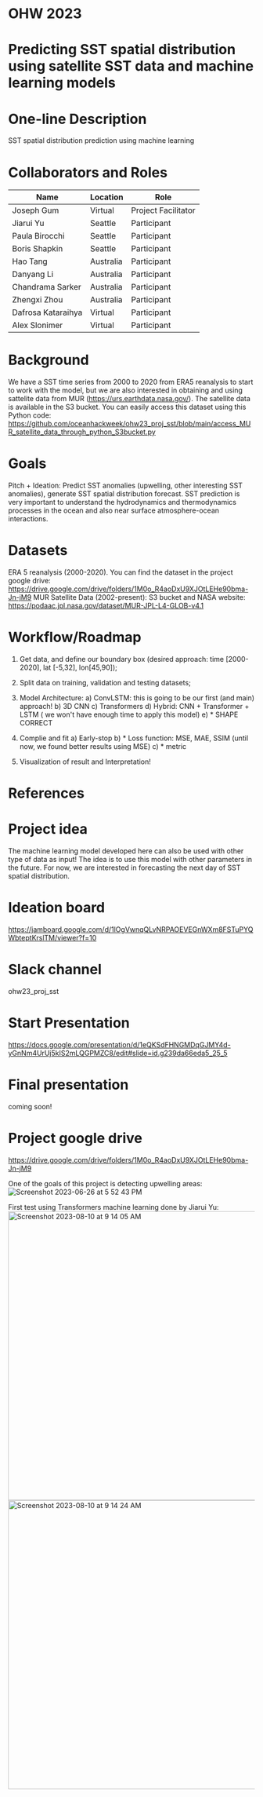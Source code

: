 # OHW 2023 

# Predicting SST spatial distribution using satellite SST data and machine learning models

# One-line Description
SST spatial distribution prediction using machine learning

# Collaborators and Roles

| Name                | Location   | Role                |
|---------------------|------------|---------------------|
| Joseph Gum          | Virtual    | Project Facilitator |
| Jiarui Yu           | Seattle    | Participant         |
| Paula Birocchi      | Seattle    | Participant         |
| Boris Shapkin       | Seattle    | Participant         |
| Hao Tang            | Australia  | Participant         |
| Danyang Li          | Australia  | Participant         |
| Chandrama Sarker    | Australia  | Participant         |
| Zhengxi Zhou        | Australia  | Participant         |
| Dafrosa Kataraihya  | Virtual    | Participant         |
| Alex Slonimer       | Virtual    | Participant         |

# Background

We have a SST time series from 2000 to 2020 from ERA5 reanalysis to start to work with the model, but we are also interested in obtaining and using sattelite data from MUR (https://urs.earthdata.nasa.gov/). The satellite data is available in the S3 bucket. You can easily access this dataset using this Python code:
https://github.com/oceanhackweek/ohw23_proj_sst/blob/main/access_MUR_satellite_data_through_python_S3bucket.py

# Goals
Pitch + Ideation: Predict SST anomalies (upwelling, other interesting SST anomalies), generate SST spatial distribution forecast.
SST prediction is very important to understand the hydrodynamics and thermodynamics processes in the ocean and also near surface atmosphere-ocean interactions. 

# Datasets
ERA 5 reanalysis (2000-2020). You can find the dataset in the project google drive:  https://drive.google.com/drive/folders/1M0o_R4aoDxU9XJOtLEHe90bma-Jn-jM9
MUR Satellite Data (2002-present): S3 bucket and NASA website: https://podaac.jpl.nasa.gov/dataset/MUR-JPL-L4-GLOB-v4.1

# Workflow/Roadmap

1) Get data, and define our boundary box (desired approach: time [2000-2020], lat [-5,32], lon[45,90]);
2) Split data on training, validation and testing datasets;
3) Model Architecture: 
a) ConvLSTM: this is going to be our first (and main) approach!
b) 3D CNN
c) Transformers
d) Hybrid: CNN + Transformer + LSTM ( we won't have enough time to apply this model)
e) * SHAPE CORRECT

4) Complie and fit
a) Early-stop
b) * Loss function: MSE, MAE, SSIM (until now, we found better results using MSE)
c) * metric

5) Visualization of result and Interpretation! 
# References


# Project idea
The machine learning model developed here can also be used with other type of data as input! The idea is to use this model with other parameters in the future. For now, we are interested in forecasting the next day of SST spatial distribution.

# Ideation board
https://jamboard.google.com/d/1lOgVwnqQLvNRPAOEVEGnWXm8FSTuPYQWbteptKrslTM/viewer?f=10
# Slack channel
ohw23_proj_sst

# Start Presentation
https://docs.google.com/presentation/d/1eQKSdFHNGMDqGJMY4d-yGnNm4UrUj5kIS2mLQGPMZC8/edit#slide=id.g239da66eda5_25_5

# Final presentation
coming soon!

# Project google drive
https://drive.google.com/drive/folders/1M0o_R4aoDxU9XJOtLEHe90bma-Jn-jM9

One of the goals of this project is detecting upwelling areas:
![Screenshot 2023-06-26 at 5 52 43 PM](https://github.com/oceanhackweek/ohw23_proj_sst/assets/25447814/662fbb25-601c-4e2f-b733-da9d7051d7a6)

First test using Transformers machine learning done by Jiarui Yu:
<img width="589" alt="Screenshot 2023-08-10 at 9 14 05 AM" src="https://github.com/oceanhackweek/ohw23_proj_sst/assets/97627889/e21d2f20-3be8-4d81-b1d3-b6e8bf957da1">
<img width="589" alt="Screenshot 2023-08-10 at 9 14 24 AM" src="https://github.com/oceanhackweek/ohw23_proj_sst/assets/97627889/71eb7647-29bc-4f1c-9af1-42267d33cd7b">



